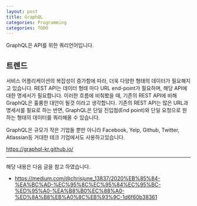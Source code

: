 ```yaml
---
layout: post
title: GraphQL
categories: Programming
categories: TODO
---
```


GraphQL은 API를 위한 쿼리언어입니다. 

## 트렌드
서비스 어플리케이션의 복잡성이 증가함에 따라, 더욱 다양한 형태의 데이터가 필요해지고 있습니다. REST API는 데이터 형태 마다 URL end-point가 필요하며, 해당 API에 대한 명세서가 필요합니다. 이러한 흐름에 비춰봤을 때, 기존의 REST API에 비해 GraphQL은 훌륭한 대안이 될것 이라고 생각합니다. 기존의 REST API는 많은 URL과 명세서를 필요로 하는 반면, GraphQL은 단일 진입점(End point)와 단일 요청으로 원하는 형태의 데이터를 쿼리해올 수 있습니다.

GraphQL은 규모가 작은 기업들 뿐만 아니라 Facebook, Yelp, Github, Twitter, Atlassian등 거대한 테크 기업에서도 사용하고있습니다.


https://graphql-kr.github.io/


----
해당 내용은 다음 글을 참고 하였습니다.
- https://medium.com/@chrisjune_13837/2020%EB%85%84-%EA%BC%AD-%EC%95%8C%EC%95%84%EC%95%BC-%ED%95%A0-%EA%B8%B0%EC%88%A0-%ED%8A%B8%EB%A0%8C%EB%93%9C-1d6f60b38361